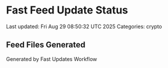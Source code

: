 # Fast Feed Update Status
Last updated: Fri Aug 29 08:50:32 UTC 2025
Categories: crypto

## Feed Files Generated

Generated by Fast Updates Workflow
